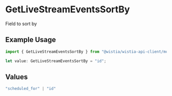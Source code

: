 # GetLiveStreamEventsSortBy

Field to sort by

## Example Usage

```typescript
import { GetLiveStreamEventsSortBy } from "@wistia/wistia-api-client/models/operations";

let value: GetLiveStreamEventsSortBy = "id";
```

## Values

```typescript
"scheduled_for" | "id"
```